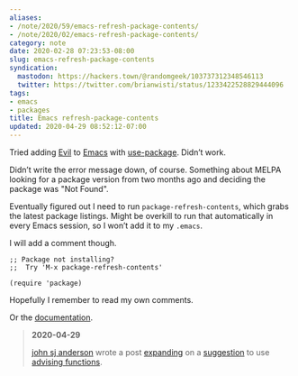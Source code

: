 ```yaml
---
aliases:
- /note/2020/59/emacs-refresh-package-contents/
- /note/2020/02/emacs-refresh-package-contents/
category: note
date: 2020-02-28 07:23:53-08:00
slug: emacs-refresh-package-contents
syndication:
  mastodon: https://hackers.town/@randomgeek/103737312348546113
  twitter: https://twitter.com/brianwisti/status/1233422528829444096
tags:
- emacs
- packages
title: Emacs refresh-package-contents
updated: 2020-04-29 08:52:12-07:00
---
```


Tried adding [Evil](https://www.emacswiki.org/emacs/Evil)  to [Emacs](../../../card/Emacs.md) with [use-package](../../2019/11/emacs-use-package.md). Didn’t work.

Didn’t write the error message down, of course. Something about MELPA looking for a package version from two months ago and deciding the package was "Not Found".

Eventually figured out I need to run `package-refresh-contents`, which grabs the latest package listings. Might be overkill to run that automatically in every Emacs session, so I won’t add it to my `.emacs`.

I will add a comment though.

````elisp
;; Package not installing?
;;  Try 'M-x package-refresh-contents'

(require 'package)
````

Hopefully I remember to read my own comments.

Or the [documentation](https://evil.readthedocs.io/en/latest/overview.html#installation-via-package-el).

 > 
 > **2020-04-29**
>
 > [john sj anderson](https://genehack.org) wrote a post   [expanding](https://genehack.blog/2020/04/a-bit-of-emacs-advice/) on a [suggestion](https://mastodon.social/@genehack/103737652356761968) to use [advising functions](https://www.gnu.org/software/emacs/manual/html_node/elisp/Advising-Functions.html).